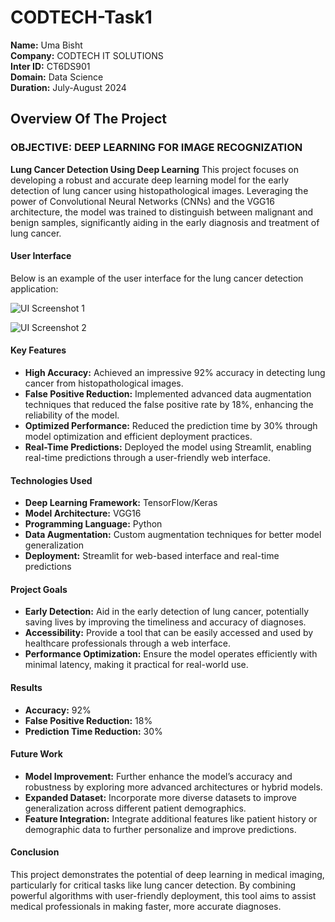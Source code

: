 # **CODTECH-Task1**

**Name:** Uma Bisht  
**Company:** CODTECH IT SOLUTIONS  
**Inter ID:** CT6DS901  
**Domain:** Data Science  
**Duration:** July-August 2024  

## **Overview Of The Project**

### **OBJECTIVE: DEEP LEARNING FOR IMAGE RECOGNIZATION** 
**Lung Cancer Detection Using Deep Learning**
This project focuses on developing a robust and accurate deep learning model for the early detection of lung cancer using histopathological images. Leveraging the power of Convolutional Neural Networks (CNNs) and the VGG16 architecture, the model was trained to distinguish between malignant and benign samples, significantly aiding in the early diagnosis and treatment of lung cancer.

#### **User Interface**
Below is an example of the user interface for the lung cancer detection application:

![UI Screenshot 1](images/img1.png)

![UI Screenshot 2](images/img2.png)

#### **Key Features**
- **High Accuracy:** Achieved an impressive 92% accuracy in detecting lung cancer from histopathological images.
- **False Positive Reduction:** Implemented advanced data augmentation techniques that reduced the false positive rate by 18%, enhancing the reliability of the model.
- **Optimized Performance:** Reduced the prediction time by 30% through model optimization and efficient deployment practices.
- **Real-Time Predictions:** Deployed the model using Streamlit, enabling real-time predictions through a user-friendly web interface.

#### **Technologies Used**
- **Deep Learning Framework:** TensorFlow/Keras
- **Model Architecture:** VGG16
- **Programming Language:** Python
- **Data Augmentation:** Custom augmentation techniques for better model generalization
- **Deployment:** Streamlit for web-based interface and real-time predictions

#### **Project Goals**
- **Early Detection:** Aid in the early detection of lung cancer, potentially saving lives by improving the timeliness and accuracy of diagnoses.
- **Accessibility:** Provide a tool that can be easily accessed and used by healthcare professionals through a web interface.
- **Performance Optimization:** Ensure the model operates efficiently with minimal latency, making it practical for real-world use.

#### **Results**
- **Accuracy:** 92%
- **False Positive Reduction:** 18%
- **Prediction Time Reduction:** 30%

#### **Future Work**
- **Model Improvement:** Further enhance the model’s accuracy and robustness by exploring more advanced architectures or hybrid models.
- **Expanded Dataset:** Incorporate more diverse datasets to improve generalization across different patient demographics.
- **Feature Integration:** Integrate additional features like patient history or demographic data to further personalize and improve predictions.

#### **Conclusion**
This project demonstrates the potential of deep learning in medical imaging, particularly for critical tasks like lung cancer detection. By combining powerful algorithms with user-friendly deployment, this tool aims to assist medical professionals in making faster, more accurate diagnoses.
